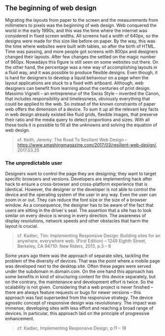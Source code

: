 ## The beginning of web design

Migrating the layouts from paper to the screen and the measurements from millimeters to pixels was the beginning of web design. Web conquered the world in the early 1990s, and this was the time where the internet was considered in fixed screen widths. All screens had a width of 640px, so the designs were made for this size like before on paper. By the way, this was the time where websites were built with tables, so after the birth of HTML. Time was passing, and more people got screens with 800px and designers changed their layouts. After few changes the settled on the magic number of 960px. Nowadays this figure is still seen on some websites out there. On the other hand, the percentage was a new way of accomplishing layouts in a fluid way, and it was possible to produce flexible designs. Even though, it is hard for designers to develop a liquid behaviour on a page when the layout applications are stuck to a fixed with artboard. Although, web designers can benefit from learning about the centuries of print design. Massimo Vignelli – an entrepreneur of the Swiss Style – invented the Canon, that includes responsibility and timelessness, obviously everything that could be applied to the web. So instead of the known constraints of paper web offers the dimension of a device. To sum it up all the relevant key facts in web design already existed like fluid grids, flexible images, that preserve their ratio and the media query to detect proportions and sizes. With all these tools it is possible to fill all the unknowns and solving the equation of web design.
> cf. Keith, Jeremy: The Road To Resilient Web Design – https://www.smashingmagazine.com/2017/03/resilient-web-design/, 2017.03.25

### The unpredictable user

Designers want to control the page they are designing; they want to target specific browsers and versions. Developers are implementing hack after hack to ensure a cross-browser and cross-platform experience that is identical. However, the designer or the developer is not able to control the device and the operating system of the user in any way. Even the user can zoom in or out. They can reduce the font size or the size of a browser window. As a consequence, the designer has to be aware of the fact that users are sitting in the driver`s seat. The assertion that a site has to look similar on every device is wrong in every direction. The awareness of display resolutions, network speeds and other obstacles that harm the layout is crucial.
> cf. Kadlec, Tim: Implementing Responsive Design: Building sites for an anywhere, everywhere web. (First Edition) – 1249 Eighth Street, Berkeley, CA 94710: New Riders, 2013, p.3 – 8

Some years ago there was the approach of separate sites, tackling the problem of the diversity of devices. That was the point where a mobile page was developed next to the desktop site. Often these pages were served under the subdomain m.domain.com. On the one hand this approach has some benefits in kind of structuring content for this device separately, but on the contrary, the maintenance and development effort is twice. So the scalability is not given. Considering that a web project is never finished – there are always feature requests or bugs for newer versions – this approach was fast superseded from the responsive strategy. The device agnostic concept of responsive design was revolutionary. The impact was immense, developing sites with less effort and reaching a broad range of devices. In particular, this approach laid on the principle of progressive enhancement.
> cf. Kadlec, Implementing Responsive Design, p.11 – 18
